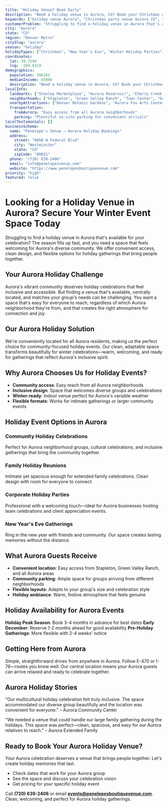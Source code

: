 ```yaml
---
title: "Holiday Venue? Book Early"
description: "Need a holiday venue in Aurora, CO? Book your Christmas or New Year's Eve celebration at our clean, accessible venue that keeps things stress-free."
keywords: ["holiday venue Aurora", "Christmas party venue Aurora CO", "New Year's Eve venue Aurora", "winter event space Aurora", "Aurora holiday booking"]
customerProblem: "Struggling to find a holiday venue in Aurora that's available and convenient for your celebration?"
city: "Aurora"
state: "CO"
region: "Denver Metro"
citySlug: "aurora"
season: "holiday"
holidayTypes: ["Christmas", "New Year's Eve", "Winter Holiday Parties", "Community Events"]
coordinates:
  lat: 39.7294
  lng: -104.8319
demographics:
  population: 386261
  medianIncome: 65000
  description: "Need a holiday venue in Aurora, CO? Book your Christmas or New Year's Eve celebration at our clean, accessible venue that keeps things stress-free."
localInfo:
  landmarks: ["Stanley Marketplace", "Aurora Reservoir", "Cherry Creek Trail", "Fitzsimons Innovation Campus"]
  neighborhoods: ["Stapleton", "Green Valley Ranch", "Town Center", "Gateway Park"]
  nearbyAttractions: ["Denver Botanic Gardens", "Aurora Fox Arts Center", "Sports Authority Field at Mile High", "Cherry Creek Shopping"]
  transportation:
    fromAurora: "Easy access from all Aurora neighborhoods"
    parking: "Plentiful on-site parking for convenient arrivals"
localTestimonials: []
businessSchema:
  name: "Penelope's Venue – Aurora Holiday Bookings"
  address:
    street: "8050 N Federal Blvd"
    city: "Westminster"
    state: "CO"
    zipCode: "80031"
  phone: "(720) 639-2406"
  email: "info@penelopesvenue.com"
  website: "https://www.penelopesboutiquevenue.com"
priority: "high"
featured: false
---
```


# Looking for a Holiday Venue in Aurora? Secure Your Winter Event Space Today

Struggling to find a holiday venue in Aurora that's available for your celebration? The season fills up fast, and you need a space that feels welcoming for Aurora's diverse community. We offer convenient access, clean design, and flexible options for holiday gatherings that bring people together.

## Your Aurora Holiday Challenge

Aurora's vibrant community deserves holiday celebrations that feel inclusive and accessible. But finding a venue that's available, centrally located, and matches your group's needs can be challenging. You want a space that's easy for everyone to reach, regardless of which Aurora neighborhood they're from, and that creates the right atmosphere for connection and joy.

## Our Aurora Holiday Solution

We're conveniently located for all Aurora residents, making us the perfect choice for community-focused holiday events. Our clean, adaptable space transforms beautifully for winter celebrations—warm, welcoming, and ready for gatherings that reflect Aurora's inclusive spirit.

## Why Aurora Chooses Us for Holiday Events?

- **Community access**: Easy reach from all Aurora neighborhoods
- **Inclusive design**: Space that welcomes diverse groups and celebrations
- **Winter-ready**: Indoor venue perfect for Aurora's variable weather
- **Flexible formats**: Works for intimate gatherings or larger community events

## Holiday Event Options in Aurora

### Community Holiday Celebrations
Perfect for Aurora neighborhood groups, cultural celebrations, and inclusive gatherings that bring the community together.

### Family Holiday Reunions
Intimate yet spacious enough for extended family celebrations. Clean design with room for everyone to connect.

### Corporate Holiday Parties
Professional with a welcoming touch—ideal for Aurora businesses hosting team celebrations and client appreciation events.

### New Year's Eve Gatherings
Ring in the new year with friends and community. Our space creates lasting memories without the distance.

## What Aurora Guests Receive

- **Convenient location**: Easy access from Stapleton, Green Valley Ranch, and all Aurora areas
- **Community parking**: Ample space for groups arriving from different neighborhoods
- **Flexible layouts**: Adapts to your group's size and celebration style
- **Holiday ambiance**: Warm, festive atmosphere that feels genuine

## Holiday Availability for Aurora Events

**Holiday Peak Season**: Book 3-4 months in advance for best dates
**Early December**: Reserve 1-2 months ahead for good availability
**Pre-Holiday Gatherings**: More flexible with 2-4 weeks' notice

## Getting Here from Aurora

Simple, straightforward drives from anywhere in Aurora. Follow E-470 or I-76—routes you know well. Our central location means your Aurora guests can arrive relaxed and ready to celebrate together.

## Aurora Holiday Stories

"Our multicultural holiday celebration felt truly inclusive. The space accommodated our diverse group beautifully and the location was convenient for everyone." – Aurora Community Center

"We needed a venue that could handle our large family gathering during the holidays. This space was perfect—clean, spacious, and easy for our Aurora relatives to reach." – Aurora Extended Family

## Ready to Book Your Aurora Holiday Venue?

Your Aurora celebration deserves a venue that brings people together. Let's create holiday memories that last.

- Check dates that work for your Aurora group
- See the space and discuss your celebration vision
- Get pricing for your specific holiday event

Call **(720) 639-2406** or email **events@penelopesboutiquevenue.com**. Clean, welcoming, and perfect for Aurora holiday gatherings.
